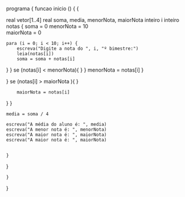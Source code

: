 programa
{
	funcao inicio ()
	{
	{	

  real vetor[1..4] 
  real  soma, media, menorNota, maiorNota 
  inteiro i
  inteiro notas
  {
    soma = 0
    menorNota = 10  
    maiorNota = 0   

    para (i = 0; i < 10; i++) {
        escreva("Digite a nota do ", i, "º bimestre:")
        leia(notas[i])
        soma = soma + notas[i]
}
	}
        se (notas[i] < menorNota){
		}
}
            menorNota = notas[i]
		}

}
        se (notas[i] > maiorNota ){
		}
		
        maiorNota = notas[i]

}
}
        

    media = soma / 4

    escreva("A média do aluno é: ", media)
    escreva("A menor nota é: ", menorNota)
    escreva("A maior nota é: ", maiorNota)
    escreva("A maior nota é: ", maiorNota)


	}
} 

	

	}
}

